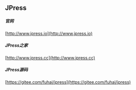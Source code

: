 ## JPress   

#####  官网  
[http://www.jpress.io](http://www.jpress.io)  

#####  JPress之家  
[http://www.jpress.cc](http://www.jpress.cc)

#####  JPress源码  
[https://gitee.com/fuhai/jpress](https://gitee.com/fuhai/jpress)  

  
